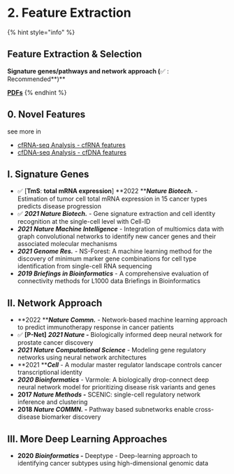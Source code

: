 # 2. Feature Extraction

{% hint style="info" %}
## Feature Extraction & Selection

**Signature genes/pathways and network approach (**✅ : Recommended**)**

[**PDFs**](../)
{% endhint %}

## 0. Novel Features

see more in&#x20;

* [cfRNA-seq Analysis - cfRNA features](../../med/2.-data-mining/cfrna.md#ii.-cfrna-features)
* [cfDNA-seq Analysis - cfDNA features](../../med/2.-data-mining/cfDNA.md#ii.-cfdna-features)

## I.  Signature Genes

* ✅  \[**TmS**: **total mRNA expression**] **2022 **_**Nature Biotech.**_ - Estimation of tumor cell total mRNA expression in 15 cancer types predicts disease progression
* ✅  _**2021 Nature Biotech.**_ - Gene signature extraction and cell identity recognition at the single-cell level with Cell-ID
* _**2021 Nature Machine Intelligence**_ - Integration of multiomics data with graph convolutional networks to identify new cancer genes and their associated molecular mechanisms
* _**2021 Genome Res.**_ - NS-Forest: A machine learning method for the discovery of minimum marker gene combinations for cell type identification from single-cell RNA sequencing
* _**2019 Briefings in Bioinformatics**_ - A comprehensive evaluation of connectivity methods for L1000 data Briefings in Bioinformatics

## II. Network Approach&#x20;

* **2022 **_**Nature Commn.**_ - Network-based machine learning approach to predict immunotherapy response in cancer patients
* ✅ **\[P-Net]** _**2021 Nature -**_  Biologically informed deep neural network for prostate cancer discovery
* _**2021 Nature Computational Science**_ -  Modeling gene regulatory networks using neural network architectures
* **2021 **_**Cell**_ - A modular master regulator landscape controls cancer transcriptional identity
* _**2020 Bioinformatics**_ - Varmole: A biologically drop-connect deep neural network model for prioritizing disease risk variants and genes
* **2017 **_**Nature Methods**_** -** SCENIC: single-cell regulatory network inference and clustering
* **2018 **_**Nature COMMN.**_** -** Pathway based subnetworks enable cross-disease biomarker discovery

## III. More Deep Learning Approaches

* **2020 **_**Bioinformatics**_** -** Deeptype - Deep-learning approach to identifying cancer subtypes using high-dimensional genomic data
